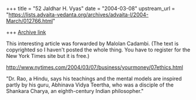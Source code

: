 +++
title = "52 Jaldhar H. Vyas"
date = "2004-03-08"
upstream_url = "https://lists.advaita-vedanta.org/archives/advaita-l/2004-March/012766.html"

+++
[Archive link](https://lists.advaita-vedanta.org/archives/advaita-l/2004-March/012766.html)

This interesting article was forwarded by Malolan Cadambi.  (The text is
copyrighted so I haven't posted the whole thing.  You have to register for
the New York Times site but it is free.)

http://www.nytimes.com/2004/03/07/business/yourmoney/07ethics.html

"Dr. Rao, a Hindu, says his teachings and the mental models are
inspired partly by his guru, Abhinava Vidya Teertha, who was a
disciple of the Shankara Charya, an eighth-century Indian
philosopher."






